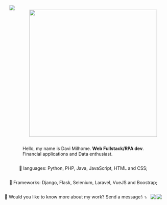 <div class="container" align="center" style="display: flex; justify-content: space-around; flex-wrap: wrap;">
<a href="https://github.com/davimmilhome/">
  <img align="center" src="https://github-readme-stats-sigma-five.vercel.app/api?username=davimmilhome&show_icons=true&theme=tokyonight&include_all_commits=true&count_private=true&" target="_blank"/>
</a>

<img src="https://raw.githubusercontent.com/MicaelliMedeiros/micaellimedeiros/master/image/computer-illustration.png" min-width="400px" max-width="400px" width="400px" align="right"> </br>

<p align="left"> 
  Hello, my name is Davi Milhome. <strong>Web Fullstack/RPA dev</strong>.<br>
  Financial applications and Data enthusiast.
</p>

<p align="left">
  🦄 languages: Python, PHP, Java, JavaScript, HTML and CSS;
</p>

<p align="left">
  💼 Frameworks: Django, Flask, Selenium, Laravel, VueJS and Boostrap; 
</p>

<p align="left">
  💌 Would you like to know more about my work? Send a message!: ⤵️
</p>

<p align="left">
  <a href="mailto:davimmilhome@gmail.com" alt="Gmail">
  <img src="https://img.shields.io/badge/-Gmail-FF0000?style=flat-square&labelColor=FF0000&logo=gmail&logoColor=white&link=davimmilhome@gmail.com" /></a>

  <a href="https://www.linkedin.com/in/davi-milhome/" alt="LinkedIn">
  <img src="https://img.shields.io/badge/-Linkedin-0e76a8?style=flat-square&logo=Linkedin&logoColor=white&link=https://www.linkedin.com/in/davi-milhome/" /></a>


</p>
